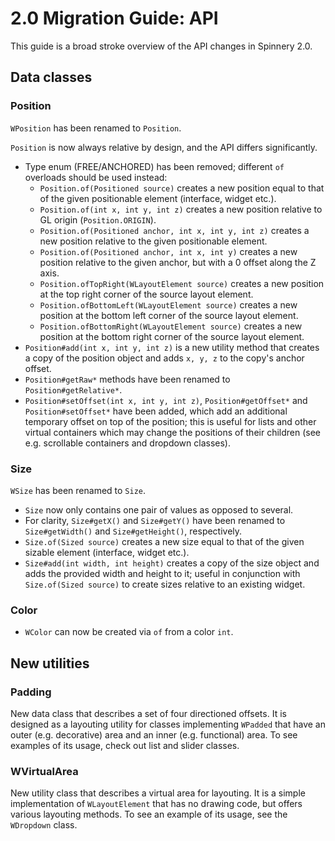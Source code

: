 # 2.0 Migration Guide: API

This guide is a broad stroke overview of the API changes in Spinnery 2.0.

## Data classes

### Position

`WPosition` has been renamed to `Position`.

`Position` is now always relative by design, and the API differs significantly.

* Type enum (FREE/ANCHORED) has been removed; different `of` overloads should be used instead:
  * `Position.of(Positioned source)` creates a new position equal to that of the given positionable element
  (interface, widget etc.).
  * `Position.of(int x, int y, int z)` creates a new position relative to GL origin (`Position.ORIGIN`).
  * `Position.of(Positioned anchor, int x, int y, int z)` creates a new position relative to the given positionable
  element.
  * `Position.of(Positioned anchor, int x, int y)` creates a new position relative to the given anchor, but with a 0
  offset along the Z axis.
  * `Position.ofTopRight(WLayoutElement source)` creates a new position at the top right corner of the
  source layout element.
  * `Position.ofBottomLeft(WLayoutElement source)` creates a new position at the bottom left corner of the
  source layout element.
  * `Position.ofBottomRight(WLayoutElement source)` creates a new position at the bottom right corner of the
  source layout element.
* `Position#add(int x, int y, int z)` is a new utility method that creates a copy of the position object
and adds `x, y, z` to the copy's anchor offset.
* `Position#getRaw*` methods have been renamed to `Position#getRelative*`.
* `Position#setOffset(int x, int y, int z)`, `Position#getOffset*` and `Position#setOffset*` have been added, which
add an additional temporary offset on top of the position; this is useful for lists and other virtual containers which
may change the positions of their children (see e.g. scrollable containers and dropdown classes).

### Size

`WSize` has been renamed to `Size`.

* `Size` now only contains one pair of values as opposed to several.
* For clarity, `Size#getX()` and `Size#getY()` have been renamed to `Size#getWidth()` and `Size#getHeight()`,
respectively.
* `Size.of(Sized source)` creates a new size equal to that of the given sizable element (interface, widget etc.).
* `Size#add(int width, int height)` creates a copy of the size object and adds the provided width and height to it;
useful in conjunction with `Size.of(Sized source)` to create sizes relative to an existing widget.

### Color

* `WColor` can now be created via `of` from a color `int`.

## New utilities

### Padding

New data class that describes a set of four directioned offsets. It is designed as a layouting utility for
classes implementing `WPadded` that have an outer (e.g. decorative) area and an inner (e.g. functional) area.
To see examples of its usage, check out list and slider classes.

### WVirtualArea

New utility class that describes a virtual area for layouting. It is a simple implementation of `WLayoutElement`
that has no drawing code, but offers various layouting methods. To see an example of its usage, see the `WDropdown`
class.
